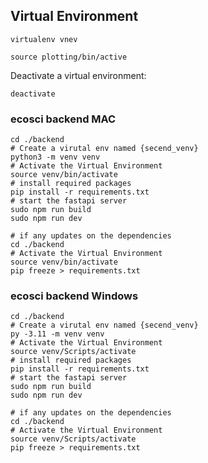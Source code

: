 ## Virtual Environment
```
virtualenv vnev
```
```
source plotting/bin/active
```
Deactivate a virtual environment:
``` 
deactivate
```

### ecosci backend MAC
```
cd ./backend
# Create a virutal env named {secend_venv}
python3 -m venv venv
# Activate the Virtual Environment
source venv/bin/activate
# install required packages
pip install -r requirements.txt
# start the fastapi server
sudo npm run build
sudo npm run dev
```
```
# if any updates on the dependencies
cd ./backend
# Activate the Virtual Environment
source venv/bin/activate
pip freeze > requirements.txt
```

### ecosci backend Windows
```
cd ./backend
# Create a virutal env named {secend_venv}
py -3.11 -m venv venv
# Activate the Virtual Environment
source venv/Scripts/activate
# install required packages
pip install -r requirements.txt
# start the fastapi server
sudo npm run build
sudo npm run dev
```
```
# if any updates on the dependencies
cd ./backend
# Activate the Virtual Environment
source venv/Scripts/activate
pip freeze > requirements.txt
```
